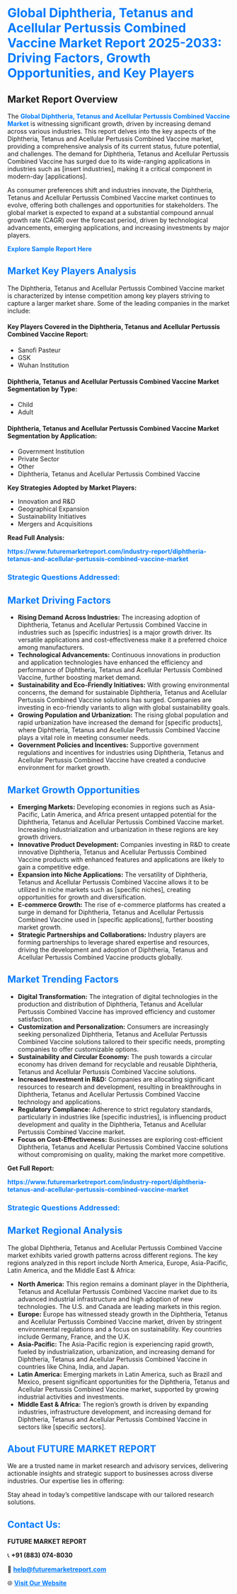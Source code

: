 <h1 style="color: #007BFF;">Global Diphtheria, Tetanus and Acellular Pertussis Combined Vaccine Market Report 2025-2033: Driving Factors, Growth Opportunities, and Key Players</h1>

<section id="overview">
<h2>Market Report Overview</h2>
<p>The <a href="https://www.futuremarketreport.com/industry-report/diphtheria-tetanus-and-acellular-pertussis-combined-vaccine-market" style="color: #007BFF; text-decoration: none;"><strong>Global Diphtheria, Tetanus and Acellular Pertussis Combined Vaccine Market</strong></a> is witnessing significant growth, driven by increasing demand across various industries. This report delves into the key aspects of the Diphtheria, Tetanus and Acellular Pertussis Combined Vaccine market, providing a comprehensive analysis of its current status, future potential, and challenges. The demand for Diphtheria, Tetanus and Acellular Pertussis Combined Vaccine has surged due to its wide-ranging applications in industries such as [insert industries], making it a critical component in modern-day [applications].</p>
<p>As consumer preferences shift and industries innovate, the Diphtheria, Tetanus and Acellular Pertussis Combined Vaccine market continues to evolve, offering both challenges and opportunities for stakeholders. The global market is expected to expand at a substantial compound annual growth rate (CAGR) over the forecast period, driven by technological advancements, emerging applications, and increasing investments by major players.</p>
</section>

<section id="overview">
<p><a href="https://www.futuremarketreport.com/request-sample/reportId=122588" style="color: #007BFF; text-decoration: none;"><strong>Explore Sample Report Here</strong></a></p>
</section>

<section id="key-players">
<h2 style="color: #007BFF;">Market Key Players Analysis</h2>
<p>The Diphtheria, Tetanus and Acellular Pertussis Combined Vaccine market is characterized by intense competition among key players striving to capture a larger market share. Some of the leading companies in the market include:</p>
<h4>Key Players Covered in the Diphtheria, Tetanus and Acellular Pertussis Combined Vaccine Report:</h4>
<ul><li>Sanofi Pasteur</li><li>GSK</li><li>Wuhan Institution</li></ul>
<h4>Diphtheria, Tetanus and Acellular Pertussis Combined Vaccine Market Segmentation by Type:</h4>
<ul><li>Child</li><li>Adult</li></ul>

<h4>Diphtheria, Tetanus and Acellular Pertussis Combined Vaccine Market Segmentation by Application:</h4>
<ul><li>Government Institution</li><li>Private Sector</li><li>Other</li><li>Diphtheria, Tetanus and Acellular Pertussis Combined Vaccine</li></ul>
<p><strong>Key Strategies Adopted by Market Players:</strong></p>
<ul>
<li>Innovation and R&D</li>
<li>Geographical Expansion</li>
<li>Sustainability Initiatives</li>
<li>Mergers and Acquisitions</li>
</ul>
</section>

<section>
<p><strong>Read Full Analysis: </strong></p><a href="https://www.futuremarketreport.com/industry-report/diphtheria-tetanus-and-acellular-pertussis-combined-vaccine-market" style="color: #007BFF; text-decoration: none;"><strong>https://www.futuremarketreport.com/industry-report/diphtheria-tetanus-and-acellular-pertussis-combined-vaccine-market</strong></a>
<h3 style="color: #007BFF;">Strategic Questions Addressed:</h3>
</section>

<section id="driving-factors">
<h2 style="color: #007BFF;">Market Driving Factors</h2>
<ul>
<li><strong>Rising Demand Across Industries:</strong> The increasing adoption of Diphtheria, Tetanus and Acellular Pertussis Combined Vaccine in industries such as [specific industries] is a major growth driver. Its versatile applications and cost-effectiveness make it a preferred choice among manufacturers.</li>
<li><strong>Technological Advancements:</strong> Continuous innovations in production and application technologies have enhanced the efficiency and performance of Diphtheria, Tetanus and Acellular Pertussis Combined Vaccine, further boosting market demand.</li>
<li><strong>Sustainability and Eco-Friendly Initiatives:</strong> With growing environmental concerns, the demand for sustainable Diphtheria, Tetanus and Acellular Pertussis Combined Vaccine solutions has surged. Companies are investing in eco-friendly variants to align with global sustainability goals.</li>
<li><strong>Growing Population and Urbanization:</strong> The rising global population and rapid urbanization have increased the demand for [specific products], where Diphtheria, Tetanus and Acellular Pertussis Combined Vaccine plays a vital role in meeting consumer needs.</li>
<li><strong>Government Policies and Incentives:</strong> Supportive government regulations and incentives for industries using Diphtheria, Tetanus and Acellular Pertussis Combined Vaccine have created a conducive environment for market growth.</li>
</ul>
</section>

<section id="growth-opportunities">
<h2 style="color: #007BFF;">Market Growth Opportunities</h2>
<ul>
<li><strong>Emerging Markets:</strong> Developing economies in regions such as Asia-Pacific, Latin America, and Africa present untapped potential for the Diphtheria, Tetanus and Acellular Pertussis Combined Vaccine market. Increasing industrialization and urbanization in these regions are key growth drivers.</li>
<li><strong>Innovative Product Development:</strong> Companies investing in R&D to create innovative Diphtheria, Tetanus and Acellular Pertussis Combined Vaccine products with enhanced features and applications are likely to gain a competitive edge.</li>
<li><strong>Expansion into Niche Applications:</strong> The versatility of Diphtheria, Tetanus and Acellular Pertussis Combined Vaccine allows it to be utilized in niche markets such as [specific niches], creating opportunities for growth and diversification.</li>
<li><strong>E-commerce Growth:</strong> The rise of e-commerce platforms has created a surge in demand for Diphtheria, Tetanus and Acellular Pertussis Combined Vaccine used in [specific applications], further boosting market growth.</li>
<li><strong>Strategic Partnerships and Collaborations:</strong> Industry players are forming partnerships to leverage shared expertise and resources, driving the development and adoption of Diphtheria, Tetanus and Acellular Pertussis Combined Vaccine products globally.</li>
</ul>
</section>

<section id="trending-factors">
<h2 style="color: #007BFF;">Market Trending Factors</h2>
<ul>
<li><strong>Digital Transformation:</strong> The integration of digital technologies in the production and distribution of Diphtheria, Tetanus and Acellular Pertussis Combined Vaccine has improved efficiency and customer satisfaction.</li>
<li><strong>Customization and Personalization:</strong> Consumers are increasingly seeking personalized Diphtheria, Tetanus and Acellular Pertussis Combined Vaccine solutions tailored to their specific needs, prompting companies to offer customizable options.</li>
<li><strong>Sustainability and Circular Economy:</strong> The push towards a circular economy has driven demand for recyclable and reusable Diphtheria, Tetanus and Acellular Pertussis Combined Vaccine solutions.</li>
<li><strong>Increased Investment in R&D:</strong> Companies are allocating significant resources to research and development, resulting in breakthroughs in Diphtheria, Tetanus and Acellular Pertussis Combined Vaccine technology and applications.</li>
<li><strong>Regulatory Compliance:</strong> Adherence to strict regulatory standards, particularly in industries like [specific industries], is influencing product development and quality in the Diphtheria, Tetanus and Acellular Pertussis Combined Vaccine market.</li>
<li><strong>Focus on Cost-Effectiveness:</strong> Businesses are exploring cost-efficient Diphtheria, Tetanus and Acellular Pertussis Combined Vaccine solutions without compromising on quality, making the market more competitive.</li>
</ul>
</section>

<section>
<p><strong>Get Full Report: </strong></p><a href="https://www.futuremarketreport.com/industry-report/diphtheria-tetanus-and-acellular-pertussis-combined-vaccine-market" style="color: #007BFF; text-decoration: none;"><strong>https://www.futuremarketreport.com/industry-report/diphtheria-tetanus-and-acellular-pertussis-combined-vaccine-market</strong></a>
<h3 style="color: #007BFF;">Strategic Questions Addressed:</h3>
</section>


<section id="regional-analysis">
<h2 style="color: #007BFF;">Market Regional Analysis</h2>
<p>The global Diphtheria, Tetanus and Acellular Pertussis Combined Vaccine market exhibits varied growth patterns across different regions. The key regions analyzed in this report include North America, Europe, Asia-Pacific, Latin America, and the Middle East & Africa:</p>
<ul>
<li><strong>North America:</strong> This region remains a dominant player in the Diphtheria, Tetanus and Acellular Pertussis Combined Vaccine market due to its advanced industrial infrastructure and high adoption of new technologies. The U.S. and Canada are leading markets in this region.</li>
<li><strong>Europe:</strong> Europe has witnessed steady growth in the Diphtheria, Tetanus and Acellular Pertussis Combined Vaccine market, driven by stringent environmental regulations and a focus on sustainability. Key countries include Germany, France, and the U.K.</li>
<li><strong>Asia-Pacific:</strong> The Asia-Pacific region is experiencing rapid growth, fueled by industrialization, urbanization, and increasing demand for Diphtheria, Tetanus and Acellular Pertussis Combined Vaccine in countries like China, India, and Japan.</li>
<li><strong>Latin America:</strong> Emerging markets in Latin America, such as Brazil and Mexico, present significant opportunities for the Diphtheria, Tetanus and Acellular Pertussis Combined Vaccine market, supported by growing industrial activities and investments.</li>
<li><strong>Middle East & Africa:</strong> The region’s growth is driven by expanding industries, infrastructure development, and increasing demand for Diphtheria, Tetanus and Acellular Pertussis Combined Vaccine in sectors like [specific sectors].</li>
</ul>
</section>

<footer>
<h2 style="color: #007BFF;">About FUTURE MARKET REPORT</h2>
<p>We are a trusted name in market research and advisory services, delivering actionable insights and strategic support to businesses across diverse industries. Our expertise lies in offering:</p>

<p>Stay ahead in today’s competitive landscape with our tailored research solutions.</p>

<h2 style="color: #007BFF;">Contact Us:</h2>
<p><strong>FUTURE MARKET REPORT</strong></p>
<p>📞 <strong>+91 (883) 074-8030</strong></p>
<p>📧 <strong><a href="mailto:help@futuremarketreport.com" style="color: #007BFF;">help@futuremarketreport.com</a></strong></p>
<p>🌐 <strong><a href="https://www.futuremarketreport.com/" style="color: #007BFF;">Visit Our Website</a></strong></p>
</footer>